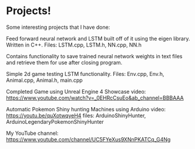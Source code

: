 # Projects!
Some interesting projects that I have done:

Feed forward neural network and LSTM built off of it using the eigen library. Written in C++. Files: LSTM.cpp, LSTM.h, NN.cpp, NN.h

Contains functionality to save trained neural network weights in text files and retrieve them for use after closing program.

Simple 2d game testing LSTM functionality. Files: Env.cpp, Env.h, Animal.cpp, Animal.h, main.cpp


Completed Game using Unreal Engine 4 Showcase video: https://www.youtube.com/watch?v=_0EHRcCsuEo&ab_channel=BBBAAA

Automatic Pokemon Shiny hunting Machines using Arduino video: https://youtu.be/quXotwqyeH4 files: ArduinoShinyHunter, ArduinoLegendaryPokemonShinyHunter

My YouTube channel: https://www.youtube.com/channel/UC5FYeXus9XNnPKATCq_G4Ng
